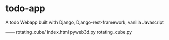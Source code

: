# todo-app
A todo Webapp built with Django, Django-rest-framework, vanilla Javascript 

─── rotating_cube/
       index.html
       pyweb3d.py
       rotating_cube.py
